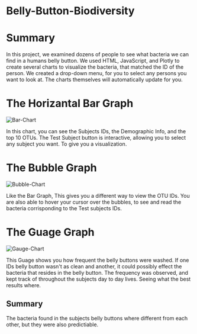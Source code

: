 # Belly-Button-Biodiversity

# Summary
In this project, we examined dozens of people to see what bacteria we can find in a humans belly button. We used HTML, JavaScript, and Plotly to create several charts to visualize the bacteria, that matched the ID of the person. We created a drop-down menu, for you to select any persons you want to look at. The charts themselves will automatically update for you.

# The Horizantal Bar Graph

![Bar-Chart](https://user-images.githubusercontent.com/46943357/202563911-1581879c-9c51-4e90-a0b5-67da7de2ab2f.PNG)

In this chart, you can see the Subjects IDs, the Demographic Info, and the top 10 OTUs. The Test Subject button is interactive, allowing you to select any subject you want. To give you a visualization.

# The Bubble Graph

![Bubble-Chart](https://user-images.githubusercontent.com/46943357/202564429-ba506993-35ce-470a-ae9c-f8e36bdf254e.PNG)

Like the Bar Graph, This gives you a different way to view the OTU IDs. You are also able to hover your cursor over the bubbles, to see and read the bacteria corrisponding to the Test subjects IDs.

# The Guage Graph

![Gauge-Chart](https://user-images.githubusercontent.com/46943357/202564741-dfda1bba-ad16-479f-8f9e-fc007bd2b3aa.PNG)

This Guage shows you how frequent the belly buttons were washed. If one IDs belly button wasn't as clean and another, it could possibly effect the bacteria that resides in the belly button. The frequency was observed, and kept track of throughout the subjects day to day lives. Seeing what the best results where.

## Summary
The bacteria found in the subjects belly buttons where different from each other, but they were also predictiable. 
